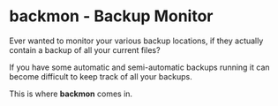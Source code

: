 # backmon - Backup Monitor

Ever wanted to monitor your various backup locations, if they actually contain a backup of all your current files? 

If you have some automatic and semi-automatic backups running it can become difficult to keep track of all your backups.

This is where **backmon** comes in. 
